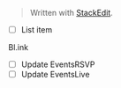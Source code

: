 


> Written with [StackEdit](https://stackedit.io/).

 - [ ] List item


Bl.ink

 - [ ] Update EventsRSVP
 - [ ] Update EventsLive

<!--stackedit_data:
eyJoaXN0b3J5IjpbMTY2NTU5OTI1XX0=
-->